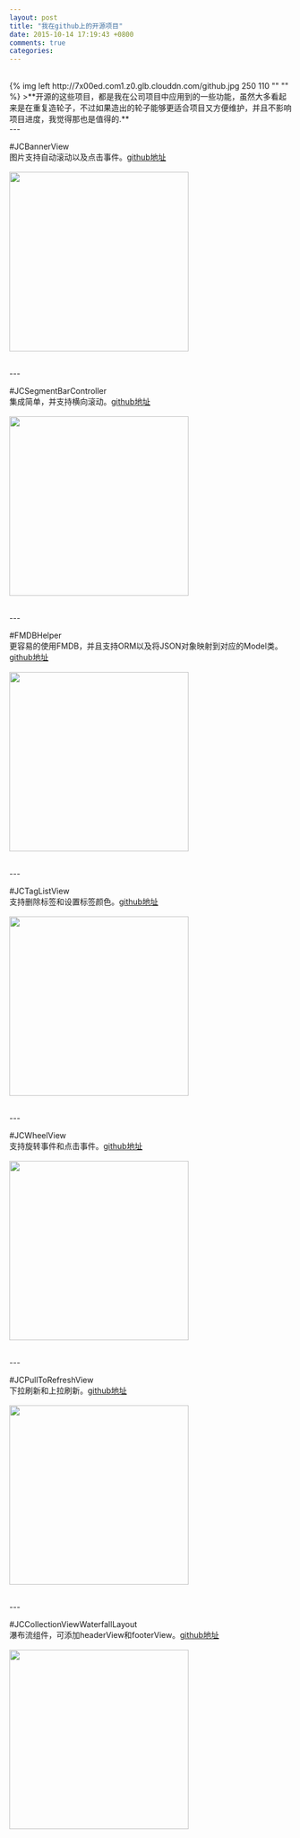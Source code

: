 ```yaml
---
layout: post
title: "我在github上的开源项目"
date: 2015-10-14 17:19:43 +0800
comments: true
categories: 
---
```


<br/>
{% img left http://7x00ed.com1.z0.glb.clouddn.com/github.jpg 250 110 "" "" %}
>**开源的这些项目，都是我在公司项目中应用到的一些功能，虽然大多看起来是在重复造轮子，不过如果造出的轮子能够更适合项目又方便维护，并且不影响项目进度，我觉得那也是值得的.**

<br/>
<!-- more -->
---

#JCBannerView
<br/>
图片支持自动滚动以及点击事件。[github地址](https://github.com/lijingcheng/JCBannerView)  
<br/>
<img width="320" src="https://github.com/lijingcheng/JCBannerView/raw/master/ScreenShot.png"> 

<br/>
---

#JCSegmentBarController
<br/>
集成简单，并支持横向滚动。[github地址](https://github.com/lijingcheng/JCSegmentBarController)  
<br/>
<img width="320" src="https://github.com/lijingcheng/JCSegmentBarController/raw/master/ScreenShot.gif"> 

<br/>
---

#FMDBHelper
<br/>
更容易的使用FMDB，并且支持ORM以及将JSON对象映射到对应的Model类。[github地址](https://github.com/lijingcheng/FMDBHelper)  
<br/>
<img width="320" src="https://github.com/lijingcheng/FMDBHelper/raw/master/logo.png"> 

<br/>
---

#JCTagListView
<br/>
支持删除标签和设置标签颜色。[github地址](https://github.com/lijingcheng/JCTagListView)  
<br/>
<img width="320" src="https://github.com/lijingcheng/JCTagListView/raw/master/ScreenShot.png"> 

<br/>
---

#JCWheelView
<br/>
支持旋转事件和点击事件。[github地址](https://github.com/lijingcheng/JCWheelView)  
<br/>
<img width="320" src="https://github.com/lijingcheng/JCWheelView/raw/master/ScreenShot.gif"> 

<br/>
---

#JCPullToRefreshView
<br/>
下拉刷新和上拉刷新。[github地址](https://github.com/lijingcheng/JCPullToRefreshView)  
<br/>
<img width="320" src="https://github.com/lijingcheng/JCPullToRefreshView/raw/master/ScreenShot.gif"> 

<br/>
---

#JCCollectionViewWaterfallLayout
<br/>瀑布流组件，可添加headerView和footerView。[github地址](https://github.com/lijingcheng/JCCollectionViewWaterfallLayout)  
<br/>
<img width="320" src="https://github.com/lijingcheng/JCCollectionViewWaterfallLayout/raw/master/ScreenShot.png"> 

<br/>
